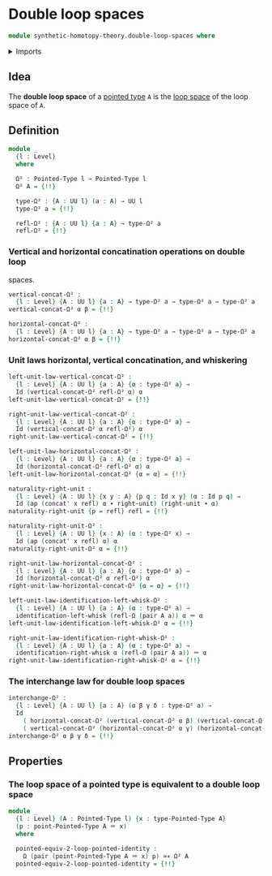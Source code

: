 # Double loop spaces

```agda
module synthetic-homotopy-theory.double-loop-spaces where
```

<details><summary>Imports</summary>

```agda
open import foundation.action-on-identifications-functions
open import foundation.dependent-pair-types
open import foundation.identity-types
open import foundation.path-algebra
open import foundation.universe-levels

open import structured-types.pointed-equivalences
open import structured-types.pointed-types

open import synthetic-homotopy-theory.functoriality-loop-spaces
open import synthetic-homotopy-theory.iterated-loop-spaces
open import synthetic-homotopy-theory.loop-spaces
```

</details>

## Idea

The **double loop space** of a [pointed type](structured-types.pointed-types.md)
`A` is the [loop space](synthetic-homotopy-theory.loop-spaces.md) of the loop
space of `A`.

## Definition

```agda
module _
  {l : Level}
  where

  Ω² : Pointed-Type l → Pointed-Type l
  Ω² A = {!!}

  type-Ω² : {A : UU l} (a : A) → UU l
  type-Ω² a = {!!}

  refl-Ω² : {A : UU l} {a : A} → type-Ω² a
  refl-Ω² = {!!}
```

### Vertical and horizontal concatination operations on double loop

spaces.

```agda
vertical-concat-Ω² :
  {l : Level} {A : UU l} {a : A} → type-Ω² a → type-Ω² a → type-Ω² a
vertical-concat-Ω² α β = {!!}

horizontal-concat-Ω² :
  {l : Level} {A : UU l} {a : A} → type-Ω² a → type-Ω² a → type-Ω² a
horizontal-concat-Ω² α β = {!!}
```

### Unit laws horizontal, vertical concatination, and whiskering

```agda
left-unit-law-vertical-concat-Ω² :
  {l : Level} {A : UU l} {a : A} {α : type-Ω² a} →
  Id (vertical-concat-Ω² refl-Ω² α) α
left-unit-law-vertical-concat-Ω² = {!!}

right-unit-law-vertical-concat-Ω² :
  {l : Level} {A : UU l} {a : A} {α : type-Ω² a} →
  Id (vertical-concat-Ω² α refl-Ω²) α
right-unit-law-vertical-concat-Ω² = {!!}

left-unit-law-horizontal-concat-Ω² :
  {l : Level} {A : UU l} {a : A} {α : type-Ω² a} →
  Id (horizontal-concat-Ω² refl-Ω² α) α
left-unit-law-horizontal-concat-Ω² {α = α} = {!!}

naturality-right-unit :
  {l : Level} {A : UU l} {x y : A} {p q : Id x y} (α : Id p q) →
  Id (ap (concat' x refl) α ∙ right-unit) (right-unit ∙ α)
naturality-right-unit {p = refl} refl = {!!}

naturality-right-unit-Ω² :
  {l : Level} {A : UU l} {x : A} (α : type-Ω² x) →
  Id (ap (concat' x refl) α) α
naturality-right-unit-Ω² α = {!!}

right-unit-law-horizontal-concat-Ω² :
  {l : Level} {A : UU l} {a : A} {α : type-Ω² a} →
  Id (horizontal-concat-Ω² α refl-Ω²) α
right-unit-law-horizontal-concat-Ω² {α = α} = {!!}

left-unit-law-identification-left-whisk-Ω² :
  {l : Level} {A : UU l} {a : A} (α : type-Ω² a) →
  identification-left-whisk (refl-Ω (pair A a)) α ＝ α
left-unit-law-identification-left-whisk-Ω² α = {!!}

right-unit-law-identification-right-whisk-Ω² :
  {l : Level} {A : UU l} {a : A} (α : type-Ω² a) →
  identification-right-whisk α (refl-Ω (pair A a)) ＝ α
right-unit-law-identification-right-whisk-Ω² α = {!!}
```

### The interchange law for double loop spaces

```agda
interchange-Ω² :
  {l : Level} {A : UU l} {a : A} (α β γ δ : type-Ω² a) →
  Id
    ( horizontal-concat-Ω² (vertical-concat-Ω² α β) (vertical-concat-Ω² γ δ))
    ( vertical-concat-Ω² (horizontal-concat-Ω² α γ) (horizontal-concat-Ω² β δ))
interchange-Ω² α β γ δ = {!!}
```

## Properties

### The loop space of a pointed type is equivalent to a double loop space

```agda
module _
  {l : Level} (A : Pointed-Type l) {x : type-Pointed-Type A}
  (p : point-Pointed-Type A ＝ x)
  where

  pointed-equiv-2-loop-pointed-identity :
    Ω (pair (point-Pointed-Type A ＝ x) p) ≃∗ Ω² A
  pointed-equiv-2-loop-pointed-identity = {!!}
```
